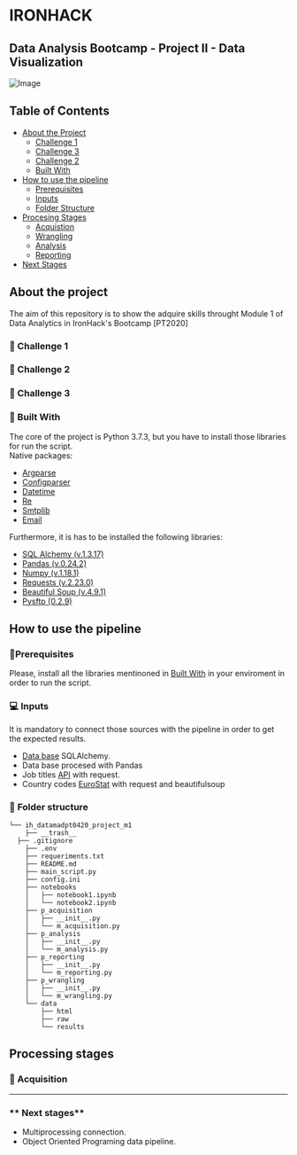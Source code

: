 # IRONHACK 
## Data Analysis Bootcamp - Project II - Data Visualization  
  
![Image](https://images.unsplash.com/photo-1520611084738-c4ad1e2e1903?ixlib=rb-1.2.1&auto=format&fit=crop&crop=entropy&w=1620&h=500&q=80)  

## Table of Contents  

* [About the Project](#about-the-project)  
  * [Challenge 1](#pushpin-challenge-1)  
  * [Challenge 3](#pushpin-challenge-2)  
  * [Challenge 2](#pushpin-challenge-3)      
  * [Built With](#hammer-built-with)  
* [How to use the pipeline](#how-to-use-the-pipeline)  
  * [Prerequisites](#page_with_curl-prerequisites)  
  * [Inputs](#computer-inputs)  
  * [Folder Structure](#file_folder-folder-structure)  
 * [Procesing Stages](#procesing-stages)
	  * [Acquistion](#electric_plug-acquisition)  
	  * [Wrangling](#wrench-wrangling)  
	  * [Analysis](#rocket-analysis)  
	  * [Reporting](#mailbox-reporting)  
* [Next Stages](#next-stages) 
  
## About the project  
  
The aim of this repository is to show the adquire skills throught Module 1 of Data Analytics in IronHack's Bootcamp [PT2020]  

  
###  :pushpin: Challenge 1  
  

  
###  :pushpin: Challenge 2  
  

  
  
###  :pushpin: Challenge 3  
  

  ###  :hammer: Built With   
The core of the project is Python 3.7.3, but you have to install those libraries for run the script.   
Native packages:  
- [Argparse](https://docs.python.org/3.7/library/argparse.html)  
- [Configparser](https://docs.python.org/3/library/configparser.html)  
- [Datetime](https://docs.python.org/2/library/datetime.html)  
- [Re](https://docs.python.org/3/library/re.html)  
- [Smtplib](https://docs.python.org/3/library/smtplib.html)  
- [Email](https://docs.python.org/3/library/email.examples.html)  
  
Furthermore, it is has to be installed the following libraries:  
- [SQL Alchemy (v.1.3.17)](https://docs.sqlalchemy.org/en/13/intro.html)  
- [Pandas (v.0.24.2)](https://pandas.pydata.org/pandas-docs/stable/reference/index.html)  
- [Numpy (v.1.18.1)](https://numpy.org/doc/stable/)  
- [Requests (v.2.23.0)](https://requests.readthedocs.io/)  
- [Beautiful Soup (v.4.9.1)](https://www.crummy.com/software/BeautifulSoup/bs4/doc/)  
- [Pysftp (0.2.9) ](https://pypi.org/project/pysftp/)  

  
## **How to use the pipeline**
###  **:page_with_curl:Prerequisites**  
Please, install all the libraries mentinoned in [Built With](#built-with) in your enviroment in order to run the script.  
   


  
### **:computer: Inputs**  

It is mandatory to connect those sources with the pipeline in order to get the expected results. 

- [Data base](/data/raw/raw_data_project_m1.db ) SQLAlchemy.  
- Data base procesed with Pandas  
- Job titles  [API](http://dataatwork.org/data/) with request.  
- Country codes [EuroStat](https://ec.europa.eu/eurostat/statistics-explained/index.php/Glossary:Country_codes) with request and beautifulsoup  
  
  
  
### :file_folder: **Folder structure**  
```
└── ih_datamadpt0420_project_m1  
    ├── __trash__  
  ├── .gitignore  
    ├── .env  
    ├── requeriments.txt  
    ├── README.md  
    ├── main_script.py  
    ├── config.ini  
    ├── notebooks  
    │   ├── notebook1.ipynb  
    │   └── notebook2.ipynb  
    ├── p_acquisition  
    │   ├── __init__.py  
    │   └── m_acquisition.py  
    ├── p_analysis  
    │   ├── __init__.py  
    │   └── m_analysis.py  
    ├── p_reporting  
    │   ├── __init__.py  
    │   └── m_reporting.py  
    ├── p_wrangling  
    │   ├── __init__.py  
    │   └── m_wrangling.py  
    └── data  
        ├── html  
        ├── raw  
        └── results  
```  
  

## **Processing stages**  
  
### **:electric_plug: Acquisition**  
  

 ---  
### ** Next stages**  
- Multiprocessing connection. 
- Object Oriented Programing data pipeline.

